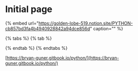# Initial page

{% embed url="https://golden-lobe-519.notion.site/PYTHON-cb857bd3fa4b4940928842a94dce856d" caption="" %}

{% tabs %} {% tab %}

{% endtab %} {% endtabs %}

[https://bryan-guner.gitbook.io/python/](https://bryan-guner.gitbook.io/python/)
